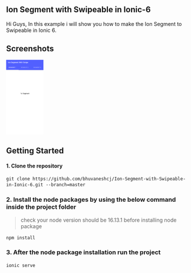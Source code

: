 ## Ion Segment with Swipeable in Ionic-6

Hi Guys, In this example i will show you how to make the Ion Segment to Swipeable in Ionic 6.

## Screenshots

<img src="/screenshots/screenshot.png" width=20% height=20%>

## Getting Started

#### 1. Clone the repository

```
git clone https://github.com/bhuvaneshcj/Ion-Segment-with-Swipeable-in-Ionic-6.git --branch=master
```

### 2. Install the node packages by using the below command inside the project folder

> check your node version should be 16.13.1 before installing node package

```
npm install
```

### 3. After the node package installation run the project

```
ionic serve
```
